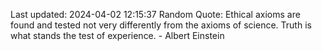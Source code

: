 Last updated: 2024-04-02 12:15:37
Random Quote: Ethical axioms are found and tested not very differently from the axioms of science. Truth is what stands the test of experience. - Albert Einstein